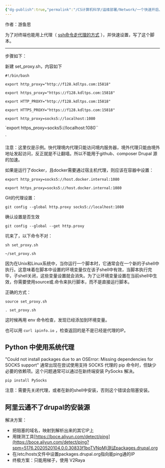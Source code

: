 ```yaml
---
{"dg-publish":true,"permalink":"/CS计算机科学/运维部署/Network/一个快速开启、关闭终端代理的shell脚本/","noteIcon":"","created":"2024-08-28T17:26:16.000+08:00","updated":"2024-04-24T00:36:26.000+08:00"}
---
```



作者：游鱼思

为了对终端也能用上代理（ [ssh命令走代理的方式](ssh命令走代理的方式.md) ），并快速设置，写了这个脚本。

---

步骤如下：

新建 set_proxy.sh，内容如下

`#!/bin/bash`

`export http_proxy="http://f128.kdltps.com:15818"`

`export https_proxy="https://f128.kdltps.com:15818"`

`export HTTP_PROXY="http://f128.kdltps.com:15818"`

`export HTTPS_PROXY="https://f128.kdltps.com:15818"`

`export http_proxy=socks5://localhost:1080`

`export https_proxy=socks5://localhost:1080``

`

注意：这里仅是示例。快代理境内代理只能访问境内服务器，境外代理只能由境外地址发起访问，反正就是不让翻墙。所以不能用于github、composer Drupal 源的加速。

如果是运行了docker，且docker需要通过宿主机代理，则应该在容器中设置：

`export http_proxy=socks5://host.docker.internal:1080`

`export https_proxy=socks5://host.docker.internal:1080`

Git的代理设置：

`git config --global http.proxy socks5://localhost:1080`

确认设置是否生效

`git config --global --get http.proxy`

坑来了，以下命令不对：

`sh set_proxy.sh`

`~/set_proxy.sh`

因为在Unix和Linux系统中，当你运行一个脚本时，它通常会在一个新的子shell中执行。这意味着在脚本中设置的环境变量仅在该子shell中有效，当脚本执行完毕，子shell关闭，这些变量设置就会消失。为了让环境变量设置在当前shell中生效，你需要使用source或.命令来执行脚本，而不是直接运行脚本。

正确的方式：

`source set_proxy.sh`

`. set_proxy.sh`

这时候再用 env 命令检查，发现已经添加到环境变量。

也可以用 `curl ipinfo.io` ，检查返回的是不是已经是代理的IP。

## Python 中使用系统代理

 "Could not install packages due to an OSError: Missing dependencies for SOCKS support" 通常出现在尝试使用支持 SOCKS 代理的 pip 命令时，但缺少必要的依赖项。这个问题通常可以通过在新终端安装 PySocks 解决。

`pip install PySocks`

注意：需要先关闭代理，或者在新的shell中安装，否则这个错误会阻塞安装。

## 阿里云通不了drupal的安装源

解决方案：

- 把阻塞的域名，映射到解析出来的其它IP上
- 用拨测工具[https://boce.aliyun.com/detect/ping](https://boce.aliyun.com/detect/ping?spm=5176.2020520104.0.0.30833f1boTVNpM)测试packages.drupal.org
- 在/etc/hosts文件中设置packages.drupal.org指向能ping通的IP
- 终极方案：只能用梯子，使用 V2Raya

